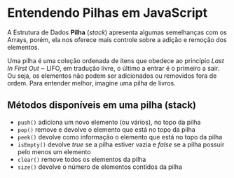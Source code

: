 # Entendendo Pilhas em JavaScript

<p>

A Estrutura de Dados **Pilha** (_stack_) apresenta algumas semelhanças com os Arrays, porém, ela nos oferece mais controle sobre a adição e remoção dos elementos.

</p>

<p>

Uma pilha é uma coleção ordenada de itens que obedece ao princípio _Last In First Out_ ‒ LIFO, em tradução livre, o último a entrar é o primeiro a sair. Ou seja, os elementos não podem ser adicionados ou removidos fora de ordem. Para entender melhor, imagine uma pilha de livros.

</p>

## Métodos disponíveis em uma pilha (stack)

<p>

- `push()` adiciona um novo elemento (ou vários), no topo da pilha
- `pop()` remove e devolve o elemento que está no topo da pilha
- `peek()` devolve como informação o elemento que está no topo da pilha
- `isEmpty()` devolve _true_ se a pilha estiver vazia e _false_ se a pilha possuir pelo menos um elemento
- `clear()` remove todos os elementos da pilha
- `size()` devolve o número de elementos contidos da pilha

</p>
